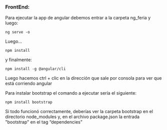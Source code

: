
### FrontEnd:

Para ejecutar la app de angular debemos entrar a la carpeta ng_feria y luego:

```
ng serve -o
```
Luego...

```
npm install
```
y finalmente: 

```
npm install -g @angular/cli
```
Luego hacemos ctrl + clic en la dirección que sale por consola para ver que está corriendo angular

Para instalar bootstrap el comando a ejecutar sería el siguiente:
```
npm install bootstrap
```
Si todo funcionó correctamente, deberías ver la carpeta bootstrap en el directorio node_modules y, en el archivo package.json la entrada "bootstrap" en el tag “dependencies”





